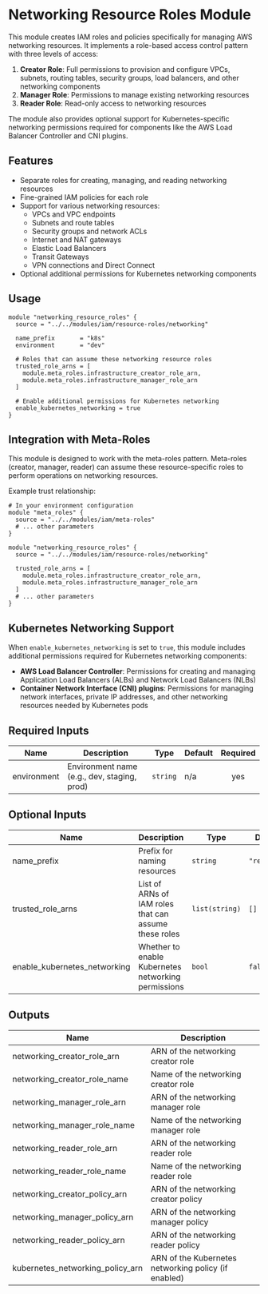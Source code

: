 # Networking Resource Roles Module

This module creates IAM roles and policies specifically for managing AWS networking resources. It implements a role-based access control pattern with three levels of access:

1. **Creator Role**: Full permissions to provision and configure VPCs, subnets, routing tables, security groups, load balancers, and other networking components
2. **Manager Role**: Permissions to manage existing networking resources
3. **Reader Role**: Read-only access to networking resources

The module also provides optional support for Kubernetes-specific networking permissions required for components like the AWS Load Balancer Controller and CNI plugins.

## Features

- Separate roles for creating, managing, and reading networking resources
- Fine-grained IAM policies for each role
- Support for various networking resources:
  - VPCs and VPC endpoints
  - Subnets and route tables
  - Security groups and network ACLs
  - Internet and NAT gateways
  - Elastic Load Balancers
  - Transit Gateways
  - VPN connections and Direct Connect
- Optional additional permissions for Kubernetes networking components

## Usage

```hcl
module "networking_resource_roles" {
  source = "../../modules/iam/resource-roles/networking"

  name_prefix       = "k8s"
  environment       = "dev"
  
  # Roles that can assume these networking resource roles
  trusted_role_arns = [
    module.meta_roles.infrastructure_creator_role_arn,
    module.meta_roles.infrastructure_manager_role_arn
  ]
  
  # Enable additional permissions for Kubernetes networking
  enable_kubernetes_networking = true
}
```

## Integration with Meta-Roles

This module is designed to work with the meta-roles pattern. Meta-roles (creator, manager, reader) can assume these resource-specific roles to perform operations on networking resources.

Example trust relationship:

```hcl
# In your environment configuration
module "meta_roles" {
  source = "../../modules/iam/meta-roles"
  # ... other parameters
}

module "networking_resource_roles" {
  source = "../../modules/iam/resource-roles/networking"
  
  trusted_role_arns = [
    module.meta_roles.infrastructure_creator_role_arn,
    module.meta_roles.infrastructure_manager_role_arn
  ]
  # ... other parameters
}
```

## Kubernetes Networking Support

When `enable_kubernetes_networking` is set to `true`, this module includes additional permissions required for Kubernetes networking components:

- **AWS Load Balancer Controller**: Permissions for creating and managing Application Load Balancers (ALBs) and Network Load Balancers (NLBs)
- **Container Network Interface (CNI) plugins**: Permissions for managing network interfaces, private IP addresses, and other networking resources needed by Kubernetes pods

## Required Inputs

| Name | Description | Type | Default | Required |
|------|-------------|------|---------|:--------:|
| environment | Environment name (e.g., dev, staging, prod) | `string` | n/a | yes |

## Optional Inputs

| Name | Description | Type | Default | Required |
|------|-------------|------|---------|:--------:|
| name_prefix | Prefix for naming resources | `string` | `"resource"` | no |
| trusted_role_arns | List of ARNs of IAM roles that can assume these roles | `list(string)` | `[]` | no |
| enable_kubernetes_networking | Whether to enable Kubernetes networking permissions | `bool` | `false` | no |

## Outputs

| Name | Description |
|------|-------------|
| networking_creator_role_arn | ARN of the networking creator role |
| networking_creator_role_name | Name of the networking creator role |
| networking_manager_role_arn | ARN of the networking manager role |
| networking_manager_role_name | Name of the networking manager role |
| networking_reader_role_arn | ARN of the networking reader role |
| networking_reader_role_name | Name of the networking reader role |
| networking_creator_policy_arn | ARN of the networking creator policy |
| networking_manager_policy_arn | ARN of the networking manager policy |
| networking_reader_policy_arn | ARN of the networking reader policy |
| kubernetes_networking_policy_arn | ARN of the Kubernetes networking policy (if enabled) |